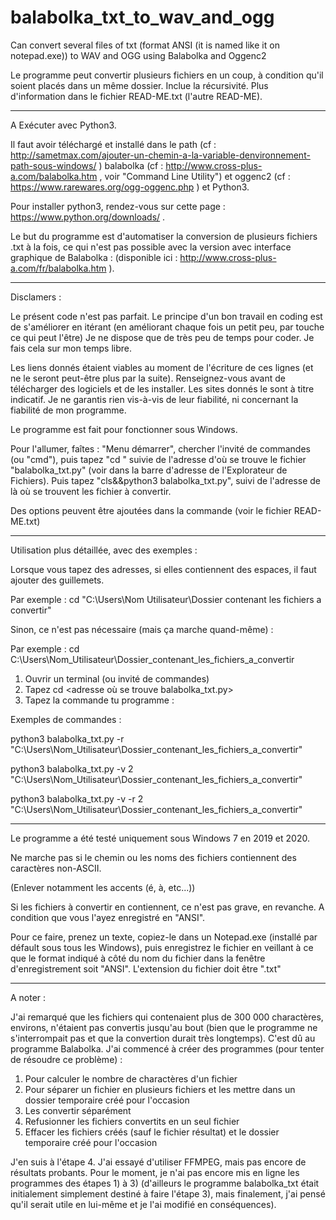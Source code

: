 # balabolka_txt_to_wav_and_ogg
Can convert several files of txt (format ANSI (it is named like it on notepad.exe)) to WAV and OGG using Balabolka and Oggenc2


Le programme peut convertir plusieurs fichiers en un coup, à condition qu'il soient placés dans un même dossier. Inclue la récursivité.
Plus d'information dans le fichier READ-ME.txt (l'autre READ-ME).

____

A Exécuter avec Python3.


Il faut avoir téléchargé et installé dans le path (cf : http://sametmax.com/ajouter-un-chemin-a-la-variable-denvironnement-path-sous-windows/ )  balabolka (cf : http://www.cross-plus-a.com/balabolka.htm , voir "Command Line Utility") et oggenc2 (cf : https://www.rarewares.org/ogg-oggenc.php ) et Python3.

Pour installer python3, rendez-vous sur cette page : https://www.python.org/downloads/ .

Le but du programme est d'automatiser la conversion de plusieurs fichiers .txt à la fois, ce qui n'est pas possible avec la version avec interface graphique de Balabolka : (disponible ici : http://www.cross-plus-a.com/fr/balabolka.htm ).

___

Disclamers : 


Le présent code n'est pas parfait. Le principe d'un bon travail en coding est de s'améliorer en itérant (en améliorant chaque fois un petit peu, par touche ce qui peut l'être)
Je ne dispose que de très peu de temps pour coder. Je fais cela sur mon temps libre.

Les liens donnés étaient viables au moment de l'écriture de ces lignes (et ne le seront peut-être plus par la suite).
Renseignez-vous avant de télécharger des logiciels et de les installer. Les sites donnés le sont à titre indicatif. Je ne garantis rien vis-à-vis de leur fiabilité, ni concernant la fiabilité de mon programme.

Le programme est fait pour fonctionner sous Windows.

Pour l'allumer, faîtes : "Menu démarrer", chercher l'invité de commandes (ou "cmd"), puis tapez "cd " suivie de l'adresse d'où se trouve le fichier "balabolka_txt.py" (voir dans la barre d'adresse de l'Explorateur de Fichiers). Puis tapez "cls&&python3 balabolka_txt.py", suivi de l'adresse de là où se trouvent les fichier à convertir.

Des options peuvent être ajoutées dans la commande (voir le fichier READ-ME.txt)

____

Utilisation plus détaillée, avec des exemples : 


Lorsque vous tapez des adresses, si elles contiennent des espaces, il faut ajouter des guillemets.

Par exemple :  cd "C:\Users\Nom Utilisateur\Dossier contenant les fichiers a convertir"

Sinon, ce n'est pas nécessaire (mais ça marche quand-même) :

Par exemple : cd C:\Users\Nom_Utilisateur\Dossier_contenant_les_fichiers_a_convertir


1) Ouvrir un terminal (ou invité de commandes)
2) Tapez cd <adresse où se trouve balabolka_txt.py>
3) Tapez la commande tu programme :


Exemples de commandes : 


python3 balabolka_txt.py -r "C:\Users\Nom_Utilisateur\Dossier_contenant_les_fichiers_a_convertir"

python3 balabolka_txt.py -v 2 "C:\Users\Nom_Utilisateur\Dossier_contenant_les_fichiers_a_convertir"

python3 balabolka_txt.py -v -r 2 "C:\Users\Nom_Utilisateur\Dossier_contenant_les_fichiers_a_convertir"

___

Le programme a été testé uniquement sous Windows 7 en 2019 et 2020.


Ne marche pas si le chemin ou les noms des fichiers contiennent des caractères non-ASCII.

(Enlever notamment les accents (é, à, etc...))

Si les fichiers à convertir en contiennent, ce n'est pas grave, en revanche. A condition que vous l'ayez enregistré en "ANSI".

Pour ce faire, prenez un texte, copiez-le dans un Notepad.exe (installé par défault sous tous les Windows), puis enregistrez le fichier en veillant à ce que le format indiqué à côté du nom du fichier dans la fenêtre d'enregistrement soit "ANSI". L'extension du fichier doit être ".txt"

___

A noter : 

J'ai remarqué que les fichiers qui contenaient plus de 300 000 charactères, environs, n'étaient pas convertis jusqu'au bout (bien que le programme ne s'interrompait pas et que la convertion durait très longtemps). C'est dû au programme Balabolka. J'ai commencé à créer des programmes (pour tenter de résoudre ce problème) :

1) Pour calculer le nombre de charactères d'un fichier
2) Pour séparer un fichier en plusieurs fichiers et les mettre dans un dossier temporaire créé pour l'occasion
3) Les convertir séparément
4) Refusionner les fichiers convertits en un seul fichier
5) Effacer les fichiers créés (sauf le fichier résultat) et le dossier temporaire créé pour l'occasion

J'en suis à l'étape 4. J'ai essayé d'utiliser FFMPEG, mais pas encore de résultats probants.
Pour le moment, je n'ai pas encore mis en ligne les programmes des étapes 1) à 3) (d'ailleurs le programme balabolka_txt était initialement simplement destiné à faire l'étape 3), mais finalement, j'ai pensé qu'il serait utile en lui-même et je l'ai modifié en conséquences).
